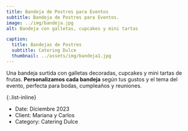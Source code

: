 ```yaml
---
title: Bandeja de Postres para Eventos
subtitle: Bandeja de Postres para Eventos.
image: ../img/bandeja.jpg
alt: Bandeja con galletas, cupcakes y mini tartas

caption:
  title: Bandejas de Postres
  subtitle: Catering Dulce
  thumbnail: ../assets/img/bandeja1.jpg
---
```


Una bandeja surtida con galletas decoradas, cupcakes y mini tartas de frutas. **Personalizamos cada bandeja** según tus gustos y el tema del evento, perfecta para bodas, cumpleaños y reuniones.  

{:.list-inline}

- Date: Diciembre 2023
- Client: Mariana y Carlos
- Category: Catering Dulce
